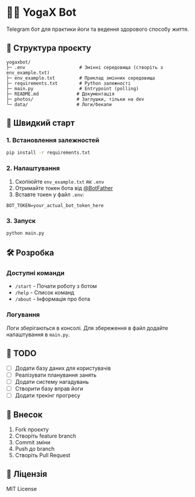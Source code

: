 # 🧘‍♀️ YogaX Bot

Telegram бот для практики йоги та ведення здорового способу життя.

## 📁 Структура проєкту

```
yogaxbot/
├─ .env                    # Змінні середовища (створіть з env_example.txt)
├─ env_example.txt         # Приклад змінних середовища
├─ requirements.txt        # Python залежності
├─ main.py                 # Entrypoint (polling)
├─ README.md              # Документація
├─ photos/                # Заглушки, тільки на dev
└─ data/                  # Логи/бекапи
```

## 🚀 Швидкий старт

### 1. Встановлення залежностей

```bash
pip install -r requirements.txt
```

### 2. Налаштування

1. Скопіюйте `env_example.txt` як `.env`
2. Отримайте токен бота від [@BotFather](https://t.me/BotFather)
3. Вставте токен у файл `.env`:

```env
BOT_TOKEN=your_actual_bot_token_here
```

### 3. Запуск

```bash
python main.py
```

## 🛠️ Розробка

### Доступні команди

- `/start` - Почати роботу з ботом
- `/help` - Список команд
- `/about` - Інформація про бота

### Логування

Логи зберігаються в консолі. Для збереження в файл додайте налаштування в `main.py`.

## 📝 TODO

- [ ] Додати базу даних для користувачів
- [ ] Реалізувати планування занять
- [ ] Додати систему нагадувань
- [ ] Створити базу вправ йоги
- [ ] Додати трекінг прогресу

## 🤝 Внесок

1. Fork проєкту
2. Створіть feature branch
3. Commit зміни
4. Push до branch
5. Створіть Pull Request

## 📄 Ліцензія

MIT License
